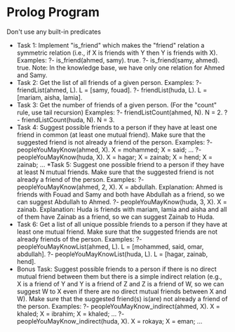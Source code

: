 # Prolog Program
Don't use any built-in predicates
* Task 1:
Implement "is_friend" which makes the "friend" relation a symmetric relation (i.e., if X is friends with Y then Y is friends with X).
Examples:
?- is_friend(ahmed, samy).
true.
?- is_friend(samy, ahmed).
true.
Note: In the knowledge base, we have only one relation for Ahmed and Samy.
* Task 2:
Get the list of all friends of a given person.
Examples:
?- friendList(ahmed, L).
L = [samy, fouad].
?- friendList(huda, L).
L = [mariam, aisha, lamia].
* Task 3:
Get the number of friends of a given person. (For the "count" rule, use tail recursion)
Examples:
?- friendListCount(ahmed, N).
N = 2.
?- friendListCount(huda, N).
N = 3.
* Task 4:
Suggest possible friends to a person if they have at least one friend in common (at least one mutual friend). Make sure that the suggested friend is not already a friend of
the person.
Examples:
?- peopleYouMayKnow(ahmed, X).
X = mohammed;
X = said;
…
?- peopleYouMayKnow(huda, X).
X = hagar;
X = zainab;
X = hend;
X = zainab;
…
*Task 5:
Suggest one possible friend to a person if they have at least N mutual friends. Make sure that the suggested friend is not already a friend of the person.
Examples:
?- peopleYouMayKnow(ahmed, 2, X).
X = abdullah.
Explanation: Ahmed is friends with Fouad and Samy and both have Abdullah as a friend,
so we can suggest Abdullah to Ahmed.
?- peopleYouMayKnow(huda, 3, X).
X = zainab.
Explanation: Huda is friends with mariam, lamia and aisha and all of
them have Zainab as a friend, so we can suggest Zainab to Huda.
* Task 6:
Get a list of all unique possible friends to a person if they have at least one mutual friend. Make sure that the suggested friends are not already friends of the person.
Examples:
?- peopleYouMayKnowList(ahmed, L).
L = [mohammed, said, omar, abdullah].
?- peopleYouMayKnowList(huda, L).
L = [hagar, zainab, hend].
* Bonus Task:
Suggest possible friends to a person if there is no direct mutual friend between them but there is a simple indirect relation (e.g., X is a friend of Y and Y is a friend of Z and Z is a friend of W, so we can suggest W to X even if there are no direct mutual friends between X and W). Make sure that the suggested friend(s) is(are) not already a friend of the person.
Examples:
?- peopleYouMayKnow_indirect(ahmed, X).
X = khaled;
X = ibrahim;
X = khaled;
…
?- peopleYouMayKnow_indirect(huda, X).
X = rokaya;
X = eman;
…